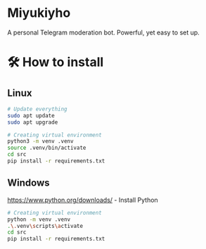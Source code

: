 # Miyukiyho

A personal Telegram moderation bot. Powerful, yet easy to set up.

# 🛠️ How to install

## Linux

```bash
# Update everything
sudo apt update
sudo apt upgrade

# Creating virtual environment
python3 -m venv .venv
source .venv/bin/activate
cd src
pip install -r requirements.txt
```

## Windows

https://www.python.org/downloads/ - Install Python

```bash
# Creating virtual environment
python -m venv .venv
.\.venv\scripts\activate
cd src
pip install -r requirements.txt
```
